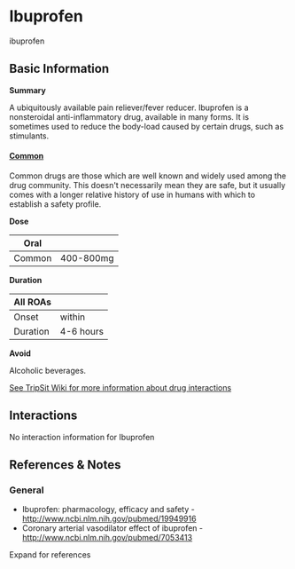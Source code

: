 # Ibuprofen

ibuprofen

## Basic Information

**Summary**

A ubiquitously available pain reliever/fever reducer. Ibuprofen is a nonsteroidal anti-inflammatory drug, available in many forms. It is sometimes used to reduce the body-load caused by certain drugs, such as stimulants.

#### [Common](/category/common)

Common drugs are those which are well known and widely used among the drug community. This doesn't necessarily mean they are safe, but it usually comes with a longer relative history of use in humans with which to establish a safety profile.

**Dose**

| Oral   |           |
| ------ | --------- |
| Common | 400-800mg |

**Duration**

| All ROAs |           |
| -------- | --------- |
| Onset    | within    |
| Duration | 4-6 hours |

**Avoid**

Alcoholic beverages.

[See TripSit Wiki for more information about drug interactions](http://combo.tripsit.me/)

## Interactions

No interaction information for Ibuprofen

## References & Notes

### General

* Ibuprofen: pharmacology, efficacy and safety - <http://www.ncbi.nlm.nih.gov/pubmed/19949916>
* Coronary arterial vasodilator effect of ibuprofen - <http://www.ncbi.nlm.nih.gov/pubmed/7053413>

Expand for references